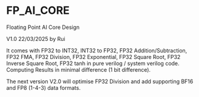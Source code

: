 # FP_AI_CORE
Floating Point AI Core Design

V1.0 22/03/2025 by Rui

It comes with FP32 to INT32, INT32 to FP32, FP32 Addition/Subtraction, FP32 FMA, FP32 Division, FP32 Exponential, FP32 Square Root, FP32 Inverse Square Root, FP32 tanh in pure verilog / system verilog code.
Computing Results in minimal difference (1 bit difference).

The next version V2.0 will optimise FP32 Division and add supporting BF16 and FP8 (1-4-3) data formats.
